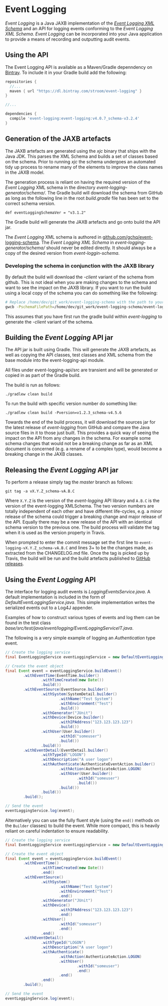 # Event Logging

_Event Logging_ is a Java JAXB implementation of the [_Event Logging XML Schema_](https://github.com/gchq/event-logging-schema) and an API for logging events conforming to the _Event Logging XML Schema_. _Event Logging_ can be incorporated into your Java application to provide a means of recording and outputting audit events.

## Using the API

The Event Logging API is available as a Maven/Gradle depenndency on [Bintray](https://bintray.com/stroom/event-logging/event-logging). To include it in your Gradle build add the following:

```groovy
repositories {
  //...
  maven { url "https://dl.bintray.com/stroom/event-logging" }
}

//...

dependencies {
  compile 'event-logging:event-logging:v4.0.7_schema-v3.2.4'
}
```

## Generation of the JAXB artefacts

The JAXB artefacts are generated using the _xjc_ binary that ships with the Java JDK. This parses the XML Schema and builds a set of classes based on the schema. Prior to running _xjc_ the schema undergoes an automated tidy up process to rename many of the elements to improve the class names in the JAXB model. 

The generation process is reliant on having the required version of the _Event Logging_ XML schema in the directory _event-logging-generator/schema/_.  The Gradle build will download the schema from GitHub as long as the following line in the root _build.gradle_ file has been set to the correct schema version. 

```
def eventLoggingSchemaVer = "v3.1.2"
```

The Gradle build will generate the JAXB artefacts and go onto build the API jar.

The _Event Logging_ XML schema is authored in [github.com/gchq/event-logging-schema](https://github.com/gchq/event-logging-schema). The _Event Logging XML Schema_ in _event-logging-generator/schema/_ should never be edited directly. It should always be a copy of the desired version from _event-loggin-schema_.

### Developing the schema in conjunction with the JAXB library

By default the build will download the _-client_ variant of the schema from github.
This is not ideal when you are making changes to the schema and want to see the impact on the JAXB library.
If you want to run the build using a local copy of the schema you can do something like the following:

```bash
# Replace /home/dev/git_work/event-logging-schema with the path to your event-logging-schema repo.
gwcb -PschemaFilePath=/home/dev/git_work/event-logging-schema/event-logging-transformer-main/pipelines/generated/event-logging-v3-client.xsd
```

This assumes that you have first run the gradle build within _event-logging_ to generate the _-client_ variant of the schema.

## Building the _Event Logging_ API jar

The API jar is built using Gradle. This will generate the JAXB artefacts, as well as copying the API classes, test classes and XML schema from the base module into the event-logging-api module.

All files under event-logging-api/src are transient and will be generated or copied in as part of the Gradle build.

The build is run as follows:

`./gradlew clean build`

To run the build with specific version number do something like:

`./gradlew clean build -Pversion=v1.2.3_schema-v4.5.6`

Towards the end of the build process, it will download the sources jar for the latest release of _event-logging_ from GitHub and compare the Java source files in it to those just built. This provides a quick way of seeing the impact on the API from any changes in the schema.  For example some schema changes that would not be a breaking change as far as an XML document is concerned (e.g. a rename of a complex type), would become a breaking change in the JAXB classes.

## Releasing the _Event Logging_ API jar

To perform a release simply tag the _master_ branch as follows:

`git tag -a vX.Y.Z_schema-vA.B.C`

Where `X.Y.Z` is the version of the _event-logging_ API library and `A.B.C` is the version of the event-logging XMLSchema. The two version numbers are totally independent of each other and have different life-cycles, e.g. a minor release of the schema could trigger a breaking change and major release of the API. Equally there may be a new release of the API with an identical schema version to the previous one. The build process will validate the tag when it is used as the version property in Travis.

When prompted to enter the commit message set the first line to `event-logging-vX.Y.Z_schema-vA.B.C` and lines 3+ to be the changes made, as extracted from the CHANGELOG.md file. Once the tag is picked up by Travis, the build will be run and the build artefacts published to [GitHub releases](https://github.com/gchq/event-logging/releases).

## Using the _Event Logging_ API

The interface for logging audit events is _LoggingEventsService.java_. A default implementation is included in the form of _DefaultEventLoggingService.java_. This simple implementation writes the serialized events out to a Log4J appender.

Examples of how to construct various types of events and log them can be found in the test class _base/src/test/java/event/logging/EventLoggingServiceIT.java_.

The following is a very simple example of logging an _Authentication_ type event.

```java
// Create the logging service
final EventLoggingService eventLoggingService = new DefaultEventLoggingService();

// Create the event object
final Event event = eventLoggingService.buildEvent()
        .withEventTime(EventTime.builder()
                .withTimeCreated(new Date())
                .build())
        .withEventSource(EventSource.builder()
                .withSystem(SystemDetail.builder()
                        .withName("Test System")
                        .withEnvironment("Test")
                        .build())
                .withGenerator("JUnit")
                .withDevice(Device.builder()
                        .withIPAddress("123.123.123.123")
                        .build())
                .withUser(User.builder()
                        .withId("someuser")
                        .build())
                .build())
        .withEventDetail(EventDetail.builder()
                .withTypeId("LOGON")
                .withDescription("A user logon")
                .withAuthenticate(AuthenticateEventAction.builder()
                        .withAction(AuthenticateAction.LOGON)
                        .withUser(User.builder()
                                .withId("someuser")
                                .build())
                        .build())
                .build())
        .build();

// Send the event 
eventLoggingService.log(event);
```

Alternatively you can use the fully fluent style (using the `end()` methods on the `Builder` classes) to build the event.
While more compact, this is heavily reliant on careful indentation to ensure readability.

```java
// Create the logging service
final EventLoggingService eventLoggingService = new DefaultEventLoggingService();

// Create the event object
final Event event = eventLoggingService.buildEvent()
        .withEventTime()
                .withTimeCreated(new Date())
                .end()
        .withEventSource()
                .withSystem()
                        .withName("Test System")
                        .withEnvironment("Test")
                        .end()
                .withGenerator("JUnit")
                .withDevice()
                        .withIPAddress("123.123.123.123")
                        .end()
                .withUser()
                        .withId("someuser")
                        .end()
                .end()
        .withEventDetail()
                .withTypeId("LOGON")
                .withDescription("A user logon")
                .withAuthenticate()
                        .withAction(AuthenticateAction.LOGON)
                        .withUser()
                                .withId("someuser")
                                .end()
                        .end()
                .end()
        .build();

// Send the event
eventLoggingService.log(event);
```
